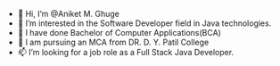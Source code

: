 - 👋 Hi, I’m @Aniket M. Ghuge 
- 👀 I’m interested in the Software Developer field in Java technologies.
- 🌱 I have done Bachelor of Computer Applications(BCA) 
- 💞️ I am pursuing an MCA from DR. D. Y. Patil College 
- 📫 I’m looking for a job role as a Full Stack Java Developer.

<!---
Coder9Aniket/Coder9Aniket is a ✨ special ✨ repository because its `README.md` (this file) appears on your GitHub profile.
You can click the Preview link to take a look at your changes.
--->
